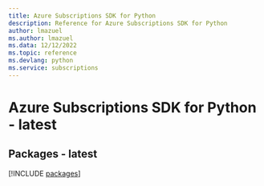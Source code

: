 ```yaml
---
title: Azure Subscriptions SDK for Python
description: Reference for Azure Subscriptions SDK for Python
author: lmazuel
ms.author: lmazuel
ms.data: 12/12/2022
ms.topic: reference
ms.devlang: python
ms.service: subscriptions
---
```

# Azure Subscriptions SDK for Python - latest
## Packages - latest
[!INCLUDE [packages](subscriptions-index.md)]